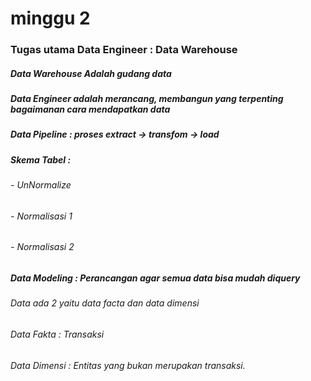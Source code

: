 # minggu 2

### Tugas utama Data Engineer : Data Warehouse 
##### Data Warehouse Adalah gudang data
##### Data Engineer adalah merancang, membangun yang terpenting bagaimanan cara mendapatkan data
##### Data Pipeline : proses extract -> transfom -> load
##### Skema Tabel :
######  - UnNormalize
######   - Normalisasi 1
######   - Normalisasi 2
##### Data Modeling : Perancangan agar semua data bisa mudah diquery
###### Data ada 2 yaitu data facta dan data dimensi
###### Data Fakta : Transaksi
###### Data Dimensi : Entitas yang bukan merupakan transaksi.



